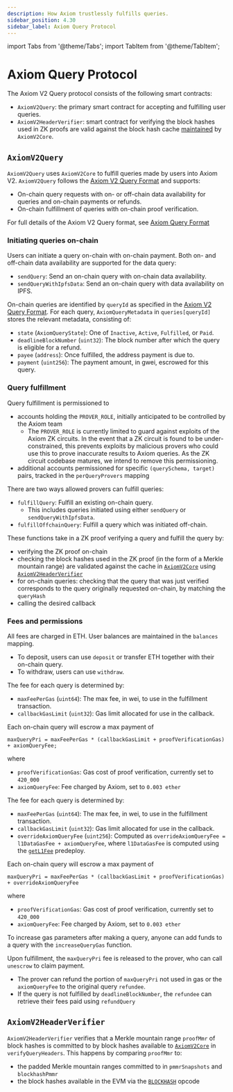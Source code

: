 ```yaml
---
description: How Axiom trustlessly fulfills queries.
sidebar_position: 4.30
sidebar_label: Axiom Query Protocol
---
```


import Tabs from '@theme/Tabs';
import TabItem from '@theme/TabItem';

# Axiom Query Protocol

The Axiom V2 Query protocol consists of the following smart contracts:

- `AxiomV2Query`: the primary smart contract for accepting and fulfilling user queries.
- `AxiomV2HeaderVerifier`: smart contract for verifying the block hashes used in ZK proofs are valid against the block hash cache [maintained](../caching-block-hashes.md) by `AxiomV2Core`.

## `AxiomV2Query`

`AxiomV2Query` uses `AxiomV2Core` to fulfill queries made by users into Axiom V2. `AxiomV2Query` follows the [Axiom V2 Query Format](axiom-query-format.md) and supports:

- On-chain query requests with on- or off-chain data availability for queries and on-chain payments or refunds.
- On-chain fulfillment of queries with on-chain proof verification.

For full details of the Axiom V2 Query format, see [Axiom Query Format](axiom-query-format.md)

### **Initiating queries on-chain**

Users can initiate a query on-chain with on-chain payment. Both on- and off-chain data availability are supported for the data query:

- `sendQuery`: Send an on-chain query with on-chain data availability.
- `sendQueryWithIpfsData`: Send an on-chain query with data availability on IPFS.

On-chain queries are identified by `queryId` as specified in the [Axiom V2 Query Format](axiom-query-format.md). For each query, `AxiomQueryMetadata` in `queries[queryId]` stores the relevant metadata, consisting of:

- `state` (`AxiomQueryState`): One of `Inactive`, `Active`, `Fulfilled`, or `Paid`.
- `deadlineBlockNumber` (`uint32`): The block number after which the query is eligible for a refund.
- `payee` (`address`): Once fulfilled, the address payment is due to.
- `payment` (`uint256`): The payment amount, in gwei, escrowed for this query.

### **Query fulfillment**

Query fulfillment is permissioned to

- accounts holding the `PROVER_ROLE`, initially anticipated to be controlled by the Axiom team
  - The `PROVER_ROLE` is currently limited to guard against exploits of the Axiom ZK circuits. In the event that a ZK circuit is found to be under-constrained, this prevents exploits by malicious provers who could use this to prove inaccurate results to Axiom queries. As the ZK circuit codebase matures, we intend to remove this permissioning.
- additional accounts permissioned for specific `(querySchema, target)` pairs, tracked in the `perQueryProvers` mapping

There are two ways allowed provers can fulfill queries:

- `fulfillQuery`: Fulfill an existing on-chain query.
  - This includes queries initiated using either `sendQuery` or `sendQueryWithIpfsData`.
- `fulfillOffchainQuery`: Fulfill a query which was initiated off-chain.

These functions take in a ZK proof verifying a query and fulfill the query by:

- verifying the ZK proof on-chain
- checking the block hashes used in the ZK proof (in the form of a Merkle mountain range) are validated against the cache in [`AxiomV2Core`](../caching-block-hashes.md) using [`AxiomV2HeaderVerifier`](./#axiomv2headerverifier)
- for on-chain queries: checking that the query that was just verified corresponds to the query originally requested on-chain, by matching the `queryHash`
- calling the desired callback

### **Fees and permissions**

All fees are charged in ETH. User balances are maintained in the `balances` mapping.

- To deposit, users can use `deposit` or transfer ETH together with their on-chain query.
- To withdraw, users can use `withdraw`.

<Tabs groupId="chains">
<TabItem value="Mainnet" label="Mainnet">
The fee for each query is determined by:

- `maxFeePerGas` (`uint64`): The max fee, in wei, to use in the fulfillment transaction.
- `callbackGasLimit` (`uint32`): Gas limit allocated for use in the callback.

Each on-chain query will escrow a max payment of

```
maxQueryPri = maxFeePerGas * (callbackGasLimit + proofVerificationGas) + axiomQueryFee;
```

where

- `proofVerificationGas`: Gas cost of proof verification, currently set to `420_000`
- `axiomQueryFee`: Fee charged by Axiom, set to `0.003 ether`
</TabItem>
<TabItem value="Base" label="Base">
The fee for each query is determined by:

- `maxFeePerGas` (`uint64`): The max fee, in wei, to use in the fulfillment transaction.
- `callbackGasLimit` (`uint32`): Gas limit allocated for use in the callback.
- `overrideAxiomQueryFee` (`uint256`): Computed as `overrideAxiomQueryFee = l1DataGasFee + axiomQueryFee`, where `l1DataGasFee` is computed using the [`getL1Fee`](https://docs.optimism.io/stack/transactions/fees#ecotone) predeploy. 

Each on-chain query will escrow a max payment of

```
maxQueryPri = maxFeePerGas * (callbackGasLimit + proofVerificationGas) + overrideAxiomQueryFee
```
where 
- `proofVerificationGas`: Gas cost of proof verification, currently set to `420_000`
- `axiomQueryFee`: Fee charged by Axiom, set to `0.003 ether`
</TabItem>
</Tabs>

To increase gas parameters after making a query, anyone can add funds to a query with the `increaseQueryGas` function.

Upon fulfillment, the `maxQueryPri` fee is released to the prover, who can call `unescrow` to claim payment.

- The prover can refund the portion of `maxQueryPri` not used in gas or the `axiomQueryFee` to the original query `refundee`.
- If the query is not fulfilled by `deadlineBlockNumber`, the `refundee` can retrieve their fees paid using `refundQuery`

## `AxiomV2HeaderVerifier`

`AxiomV2HeaderVerifier` verifies that a Merkle mountain range `proofMmr` of block hashes is committed to by block hashes available to [`AxiomV2Core`](../caching-block-hashes.md) in `verifyQueryHeaders`. This happens by comparing `proofMmr` to:

- the padded Merkle mountain ranges committed to in `pmmrSnapshots` and `blockhashPmmr`
- the block hashes available in the EVM via the [`BLOCKHASH`](https://www.evm.codes/#40?fork=shanghai) opcode
